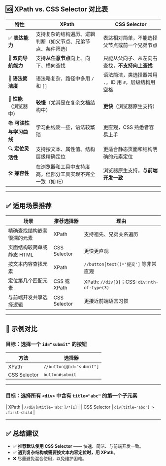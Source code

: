 ## 🆚 XPath vs. CSS Selector 对比表

| 特性              | **XPath**                       | **CSS Selector**                 |
| --------------- | ------------------------------- | -------------------------------- |
| ✅ **表达能力**      | 支持复杂的结构遍历、逻辑判断（如父节点、兄弟节点、条件筛选）  | 表达相对简单，不能选择父节点或前一个兄弟节点           |
| 🔄 **双向导航能力**   | 支持**从任意节点**向上、向下、横向查找           | 只能从父向子、从左向右查找，**不支持向上查找**        |
| 📐 **语法简洁度**    | 语法略复杂，路径中多用 `/` 和 `[]`          | 语法简洁，类选择器常用 `.`，ID 用 `#`，层级结构用空格 |
| 🚀 **性能**（浏览器中） | **较慢**（尤其是在复杂文档结构中）             | **更快**（浏览器原生支持）                  |
| 📚 **可读性与学习曲线** | 学习曲线陡一些，语法较繁琐                   | 更直观，CSS 熟悉者容易上手                  |
| 🔍 **定位灵活性**    | 支持按文本、属性值、结构层级精确定位              | 更适合静态页面和结构明确的元素定位                |
| 🛠️ **兼容性**     | 在浏览器和工具中支持度高，但部分工具实现不完全一致（如 IE） | 浏览器原生支持，**与前端开发一致**              |

---

## ✅ 适用场景推荐

| 场景              | 推荐选择器        | 理由                                          |
| --------------- | ------------ | ------------------------------------------- |
| 精确查找结构嵌套很深的元素   | XPath        | 支持祖先、兄弟关系遍历                                 |
| 页面结构较简单或静态 HTML | CSS Selector | 更快更直观                                       |
| 按文本内容查找元素       | XPath        | `//button[text()='提交']` 等非常直观               |
| 定位第几个匹配元素       | CSS 或 XPath  | XPath: `//div[3]`；CSS: `div:nth-of-type(3)` |
| 与前端开发共享选择逻辑     | CSS Selector | 更接近前端语言习惯                                   |

---

## 📌 示例对比

### 目标：选择一个 `id="submit"` 的按钮

| 方法           | 选择器                      |
| ------------ | ------------------------ |
| XPath        | `//button[@id="submit"]` |
| CSS Selector | `button#submit`          |

---

### 目标：选择所有 `<div>` 中含有 `title="abc"` 的第一个子元素

\| XPath          | `//div[@title='abc']/*[1]`         |
\| CSS Selector   | `div[title='abc'] > :first-child`  |

---

## ✅ 总结建议

* ✅ **推荐默认使用 CSS Selector** —— 快速、简洁、与前端开发一致。
* ✅ **遇到复杂结构或需要按文本内容定位时，用 XPath**。
* ❌ 尽量避免混合使用，以免维护困难。
